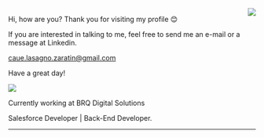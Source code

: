 <img align='right' src="https://github-readme-stats.vercel.app/api?username=cauelz&show_icons=true&title_color=783c00&text_color=af552e&icon_color=783c00&bg_color=f8efd4&cache_seconds=2300">

Hi, how are you? Thank you for visiting my profile 😊

If you are interested in talking to me, feel free to send me an e-mail or a message at Linkedin.

caue.lasagno.zaratin@gmail.com

Have a great day!

<img src="https://img.shields.io/static/v1?label=Overview&message=Cauê Zaratin&color=f8efd4&style=for-the-badge&logo=GitHub">

<p>

Currently working at BRQ Digital Solutions<br/>

Salesforce Developer | Back-End Developer.


</p>
<hr>
